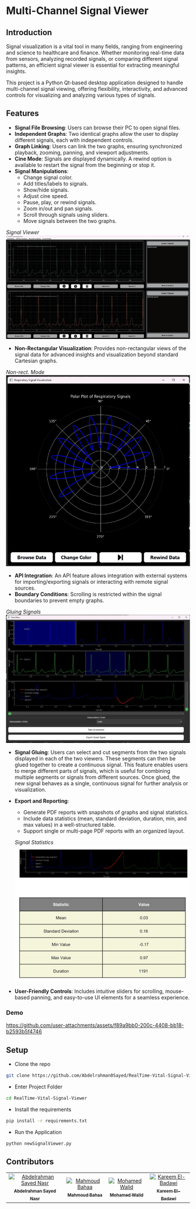 # Multi-Channel Signal Viewer
## Introduction
Signal visualization is a vital tool in many fields, ranging from engineering and science to healthcare and finance. Whether monitoring real-time data from sensors, analyzing recorded signals, or comparing different signal patterns, an efficient signal viewer is essential for extracting meaningful insights.

This project is a Python Qt-based desktop application designed to handle multi-channel signal viewing, offering flexibility, interactivity, and advanced controls for visualizing and analyzing various types of signals.
## Features
- **Signal File Browsing**: Users can browse their PC to open signal files.
- **Independent Graphs**: Two identical graphs allow the user to display different signals, each with independent controls.
- **Graph Linking**: Users can link the two graphs, ensuring synchronized playback, zooming, panning, and viewport adjustments.
- **Cine Mode**: Signals are displayed dynamically. A rewind option is available to restart the signal from the beginning or stop it.
- **Signal Manipulations**:
  - Change signal color.
  - Add titles/labels to signals.
  - Show/hide signals.
  - Adjust cine speed.
  - Pause, play, or rewind signals.
  - Zoom in/out and pan signals.
  - Scroll through signals using sliders.
  - Move signals between the two graphs.
  
*Signal Viewer*
![signal viewer](Images/signal-viewer.png)
- **Non-Rectangular Visualization**: Provides non-rectangular views of the signal data for advanced insights and visualization beyond standard Cartesian graphs.

*Non-rect. Mode*
![non-rect](Images/non-rect_jpeg.png)
- **API Integration**: An API feature allows integration with external systems for importing/exporting signals or interacting with remote signal sources.
- **Boundary Conditions**: Scrolling is restricted within the signal boundaries to prevent empty graphs.

*Gluing Signals*
![glued signal](Images/glued-signal.png)
- **Signal Gluing**: Users can select and cut segments from the two signals displayed in each of the two viewers. These segments can then be glued together to create a continuous signal. This feature enables users to merge different parts of signals, which is useful for combining multiple segments or signals from different sources. Once glued, the new signal behaves as a single, continuous signal for further analysis or visualization.
- **Export and Reporting**:
  - Generate PDF reports with snapshots of graphs and signal statistics.
  - Include data statistics (mean, standard deviation, duration, min, and max values) in a well-structured table.
  - Support single or multi-page PDF reports with an organized layout.
  
  *Signal Statistics*
![statistics](Images/Signal-Statistics.png)
- **User-Friendly Controls**: Includes intuitive sliders for scrolling, mouse-based panning, and easy-to-use UI elements for a seamless experience.

### **Demo**
https://github.com/user-attachments/assets/f89a9bb0-200c-4408-bb18-b2593b5f4746


## **Setup**

- Clone the repo
```bash
git clone https://github.com/Abdelrahman0Sayed/RealTime-Vital-Signal-Viewer.git
```
- Enter Project Folder
```bash
cd RealTime-Vital-Signal-Viewer
```
- Install the requirements
```bash
pip install -r requirements.txt
```
- Run the Application
```bash
python newSignalViewer.py
```

## Contributors <a name = "Contributors"></a>
<table>
  <tr>
    <td align="center">
    <a href="https://github.com/Abdelrahman0Sayed" target="_black">
    <img src="https://avatars.githubusercontent.com/u/113141265?v=4" width="150px;" alt="Abdelrahman Sayed Nasr"/>
    <br />
    <sub><b>Abdelrahman Sayed Nasr</b></sub></a>
    </td>
    <td align="center">
    <a href="https://github.com/MahmoudBL83" target="_black">
    <img src="https://avatars.githubusercontent.com/u/95527734?v=4" width="150px;" alt="Mahmoud Bahaa"/>
    <br />
    <sub><b>Mahmoud Bahaa</b></sub></a>
    </td>
    <td align="center">
    <a href="https://github.com/momowalid" target="_black">
    <img src="https://avatars.githubusercontent.com/u/127145133?v=4" width="150px;" alt="Mohamed Walid"/>
    <br />
    <sub><b>Mohamed Walid</b></sub></a>
    </td>
    <td align="center">
    <a href="https://github.com/Karim12Elbadwy" target="_black">
    <img src="https://avatars.githubusercontent.com/u/190773888?v=4" width="150px;" alt="Kareem El-Badawi"/>
    <br />
    <sub><b>Kareem El-Badawi</b></sub></a>
    </td>
      </tr>
